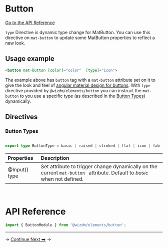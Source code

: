 <!-- toc: reference.json -->

# Button
[Go to the API Reference](#api-reference)

`type` Directive is dynamic type change for MatButton. You can use this directive on `mat-button` to update some MatButton properties to reflect a new look.



## Usage example
```html 
<button mat-button [color]="color"  [type]="icon">


```
The example above has  `button` tag with a `mat-button` attribute set on it to give the look and feel of [angular material design for buttons](https://material.angular.io/components/button/overview). With `type` directive provided by `@wizdm/elements/button` you can instruct the `mat-button` to you use a specific type (as described in the [Button Types](#button-types)) dynamically.


## Directives

### Button Types

```typescript

export type ButtonType = basic | raised | stroked | flat | icon | fab | mini-fab;

```


| **Properties** | **Description**                                                                |
| :------------- | :----------------------------------------------------------------------------- |
| @Input() type  | Set attribute to trigger change dynamically on the current `mat-button ` attribute. Default to *basic* when not defined. |

&nbsp;

# API Reference
```typescript
import { ButtonModule } from '@wizdm/elements/button';

```
 
--- 
->
[Continue Next ⮕](docs/toc?go=next) 
->  